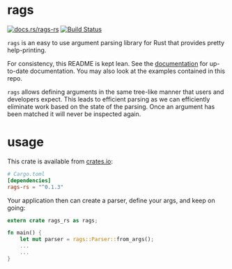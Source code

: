 rags
=========

[![docs.rs/rags-rs](https://docs.rs/rags-rs/badge.svg)](https://docs.rs/rags-rs)
[![Build Status](https://travis-ci.org/zmarcantel/rags.svg?branch=master)](https://travis-ci.org/zmarcantel/rags)

`rags` is an easy to use argument parsing library for Rust that provides pretty help-printing.

For consistency, this README is kept lean. See the [documentation](https://docs.rs/rags-rs) for
up-to-date documentation. You may also look at the examples contained in this repo.

`rags` allows defining arguments in the same tree-like manner that users and developers expect.
This leads to efficient parsing as we can efficiently eliminate work based on the state of the
parsing. Once an argument has been matched it will never be inspected again.


usage
===========

This crate is available from [crates.io](https://crates.io/crates/rags-rs):

```toml
# Cargo.toml
[dependencies]
rags-rs = "^0.1.3"
```

Your application then can create a parser, define your args, and keep on going:

```rust
extern crate rags_rs as rags;

fn main() {
    let mut parser = rags::Parser::from_args();
    ...
    ...
}
```
